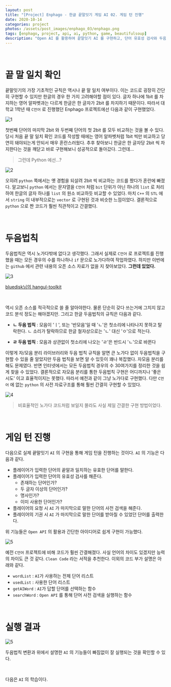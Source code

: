 ```yaml
---
layout: post
title: "[Project] Enphago - 한글 끝말잇기 게임 AI 02. 게임 턴 진행"
date: 2020-10-14
categories: project
photos: /assets/post_images/enphago_03/enphago.png
tags: [enphago, project, api, ai, python, game, beautifulsoup]
description: "Open AI 를 활용하여 끝말잇기 AI 를 구현하고, 단어 유효성 검사와 두음법칙 변환을 통한 실제 게임 턴 진행"
---
```


<br>

끝 말 일치 확인
===

끝말잇기의 가장 기초적인 규칙은 역시나 끝 말 일치 여부이다. 이는 코드로 굉장히 간단히 구현할 수 있지만 한글의 경우 한 가지 고려해야할 점이 있다. 글자 하나에 1bit 를 차지하는 영어 알파벳과는 다르게 한글은 한 글자가 2bit 를 차지하기 때문이다. 따라서 대학교 1학년 때 `C언어` 로 진행했던 Enphago 프로젝트에선 다음과 같이 구현했었다.

![1](/assets/post_images/enphago_03/0.png)

첫번째 단어의 마지막 2bit 와 두번째 단어의 첫 2bit 를 모두 비교하는 것을 볼 수 있다.
당시 처음 끝 말 일치 확인 코드를 작성할 때에는 영어 알파벳처럼 1bit 씩만 비교하고 당연히 돼야되는게 안되서 매우 혼란스러웠다. 추후 찾아보니 한글은 한 글자당 2bit 씩 차지한다는 것을 깨닫고 바로 구현해보니 성공적으로 돌아갔다. 그런데...

> 그런데 Python 에선...?

![2](/assets/post_images/enphago_03/3.png)

오히려 `python` 쪽에서는 옛 경험을 되살려 2bit 씩 비교하는 코드를 짰다가 혼란에 빠졌다. 알고보니 `python` 에서는 문자열을 `C언어` 처럼 `bit` 단위가 아닌 하나의 `list` 로 처리하여 한글의 글자 하나를 `list` 의 원소 비교하듯 비교할 수 있었다. 마치 `C++` 의 `STL` 에서 `string` 이 내부적으로는 `vector` 로 구현된 것과 비슷한 느낌이었다.
결론적으로 `python` 으로 짠 코드가 훨씬 직관적이고 간결했다.

<br>

두음법칙
===

두음법칙은 역시 노가다밖에 없다고 생각했다. 그래서 실제로 `C언어` 로 프로젝트를 진행했을 때는 모든 경우의 수를 하나하나 `if` 문으로 노가다하여 작업하였다. 하지만 이번에는 `github` 에서 관련 내용의 오픈 소스 자료가 없을 지 찾아보았다. **그런데 있었다.**

![3](/assets/post_images/enphago_03/5.png)

[bluedisk님의 hangul-toolkit](https://github.com/bluedisk/hangul-toolkit)

<br>

역시 오픈 소스를 적극적으로 쓸 줄 알아야한다. 물론 단순히 갖다 쓰는거에 그치지 않고 코드 분석 정도는 해야겠지만. 그리고 한글 두음법칙의 규칙은 다음과 같다.

- **ㄴ 두음 법칙** : 모음이 'ㅣ', 또는 '반모음'일 때 'ㄴ'은 첫소리에 나타나지 못하고 탈락한다. ㄴ 소리가 탈락하므로 한글 철자상으로는 'ㄴ' 대신 'ㅇ'으로 적는다.
  
- **ㄹ 두음 법칙** : 모음과 상관없이 첫소리에 나오는 'ㄹ'은 반드시 'ㄴ'으로 바뀐다

이렇게 자/모음 분리 라이브러리와 두음 법칙 규칙을 알면 큰 노가다 없이 두음법칙을 구현할 수 있을 줄 알았지만 두음 법칙을 보면 알 수 있듯이 꽤나 복잡했다. 자모음 분리를 해도 문제였다. 반면 인터넷에서는 모든 두음법칙 경우의 수 30여가지를 정리한 것을 쉽게 찾을 수 있었다. 결론적으로 자모음 분리를 통한 두음법칙 구현은 어디까지나 '좋은 시도' 이고 효율적이지는 못했다. 따라서 예전과 같이 그냥 노가다로 구현했다. 다만 `C언어` 에 없는 `python` 의 사전 자료구조를 통해 훨씬 간결히 구현할 수 있었다.

![4](/assets/post_images/enphago_03/4.png)
> 비효율적인 노가다 코드처럼 보일지 몰라도 사실 제일 간결한 구현 방법이었다.

<br>

게임 턴 진행
===

다음으로 실제 끝말잇기 `AI` 의 구현을 통해 게임 턴을 진행하는 것이다. `AI` 의 기능은 다음과 같다.

- 플레이어가 입력한 단어의 끝말과 일치하는 유효한 단어를 말한다.
- 플레이어가 입력한 단어의 유효성 검사를 해준다.
    - 존재하는 단어인가?
    - 두 글자 이상의 단어인가?
    - 명사인가?
    - 이미 사용한 단어인가?
- 플레이어의 요청 시 `AI` 가 마지막으로 말한 단어의 사전 검색을 해준다.
- 플레이어의 기권 시 `AI` 가 마지막으로 말한 단어를 받아칠 수 있었던 단어를 출력한다.

위 기능들은 `Open API` 의 활용과 간단한 아이디어로 쉽게 구현이 가능했다.

![5](/assets/post_images/enphago_03/2.png)

예전 `C언어` 프로젝트에 비해 코드가 훨씬 간결해졌다. 사실 언어의 차이도 있겠지만 능력의 차이도 큰 것 같다. `Clean Code` 라는 서적을 추천한다. 이외의 코드 부가 설명은 아래와 같다.

- `wordList` : `AI`가 사용하는 전체 단어 리스트
- `usedList` : 사용한 단어 리스트
- `getAIWord` : `AI`가 답할 단어를 선택하는 함수
- `searchWord` : `Open API` 를 통해 단어 사전 검색을 실행하는 함수

<br>

실행 결과
===

![5](/assets/post_images/enphago_03/1.png)

두음법칙 변환과 위에서 설명한 `AI` 의 기능들이 빠짐없이 잘 실행되는 것을 확인할 수 있다.

<br>

다음은 `AI` 의 학습이다.